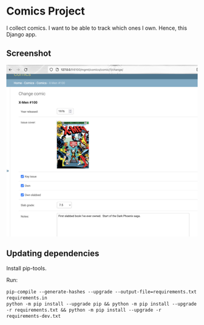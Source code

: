 # Comics Project

I collect comics.  I want to be able to track which ones I own. Hence, this
Django app.

## Screenshot

![Django admin](docs/image.png)

## Updating dependencies

Install pip-tools.

Run:

```shell
pip-compile --generate-hashes --upgrade --output-file=requirements.txt requirements.in
python -m pip install --upgrade pip && python -m pip install --upgrade -r requirements.txt && python -m pip install --upgrade -r requirements-dev.txt
```
